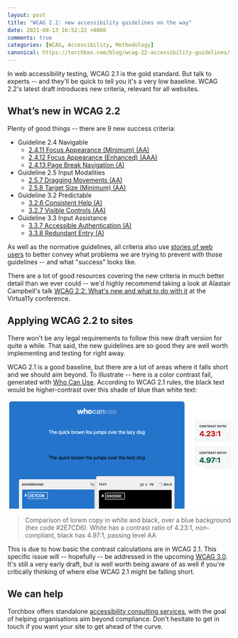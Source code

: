 ```yaml
---
layout: post
title: "WCAG 2.2: new accessibility guidelines on the way"
date: 2021-08-13 16:52:22 +0000
comments: true
categories: [WCAG, Accessibility, Methodology]
canonical: https://torchbox.com/blog/wcag-22-accessibility-guidelines/
---
```


In web accessibility testing, WCAG 2.1 is the gold standard. But talk to experts -- and they'll be quick to tell you it's a very low baseline. WCAG 2.2's latest draft introduces new criteria, relevant for all websites.

<!-- more -->

## What’s new in WCAG 2.2

Plenty of good things -- there are 9 new success criteria:

- Guideline 2.4 Navigable
  - [2.4.11 Focus Appearance (Minimum) (AA)](https://www.w3.org/WAI/standards-guidelines/wcag/new-in-22/#2411-focus-appearance-minimum-aa)
  - [2.4.12 Focus Appearance (Enhanced) (AAA)](https://www.w3.org/WAI/standards-guidelines/wcag/new-in-22/#2412-focus-appearance-enhanced-aaa)
  - [2.4.13 Page Break Navigation (A)](https://www.w3.org/WAI/standards-guidelines/wcag/new-in-22/#2413-page-break-navigation-a)
- Guideline 2.5 Input Modalities
  - [2.5.7 Dragging Movements (AA)](https://www.w3.org/WAI/standards-guidelines/wcag/new-in-22/#257-dragging-movements-aa)
  - [2.5.8 Target Size (Minimum) (AA)](https://www.w3.org/WAI/standards-guidelines/wcag/new-in-22/#258-target-size-minimum-aa)
- Guideline 3.2 Predictable
  - [3.2.6 Consistent Help (A)](https://www.w3.org/WAI/standards-guidelines/wcag/new-in-22/#326-consistent-help-a)
  - [3.2.7 Visible Controls (AA)](https://www.w3.org/WAI/standards-guidelines/wcag/new-in-22/#327-visible-controls-aa)
- Guideline 3.3 Input Assistance
  - [3.3.7 Accessible Authentication (A)](https://www.w3.org/WAI/standards-guidelines/wcag/new-in-22/#337-accessible-authentication-a)
  - [3.3.8 Redundant Entry (A)](https://www.w3.org/WAI/standards-guidelines/wcag/new-in-22/#338-redundant-entry-a)

As well as the normative guidelines, all criteria also use [stories of web users](https://www.w3.org/WAI/people-use-web/user-stories/) to better convey what problems we are trying to prevent with those guidelines -- and what "success" looks like.

There are a lot of good resources covering the new criteria in much better detail than we ever could -- we'd highly recommend taking a look at Alastair Campbell's talk [WCAG 2.2: What's new and what to do with it](https://www.youtube.com/watch?v=EZlqSwgKuZE) at the Virtua11y conference.

## Applying WCAG 2.2 to sites

There won't be any legal requirements to follow this new draft version for quite a while. That said, the new guidelines are so good they are well worth implementing and testing for right away.

WCAG 2.1 is a good baseline, but there are a lot of areas where it falls short and we should aim beyond. To illustrate -- here is a color contrast fail, generated with [Who Can Use](https://whocanuse.com/). According to WCAG 2.1 rules, the black text would be higher-contrast over this shade of blue than white text:

![Comparison of lorem copy in white and black, over a blue background (hex code #2E7CD6). White has a contrast ratio of 4.23:1, non-compliant, black has 4.97:1, passing level AA.](/images/blog/wcag-22-accessibility-guidelines/whocanuse-blue.png)

> Comparison of lorem copy in white and black, over a blue background (hex code #2E7CD6). White has a contrast ratio of 4.23:1, non-compliant, black has 4.97:1, passing level AA

This is due to how basic the contrast calculations are in WCAG 2.1. This specific issue will -- hopefully -- be addressed in the upcoming [WCAG 3.0](https://www.w3.org/WAI/standards-guidelines/wcag/wcag3-intro/). It's still a very early draft, but is well worth being aware of as well if you're critically thinking of where else WCAG 2.1 might be falling short.

## We can help

Torchbox offers standalone [accessibility consulting services](https://torchbox.com/digital-products/accessibility-testing/), with the goal of helping organisations aim beyond compliance. Don't hesitate to get in touch if you want your site to get ahead of the curve.
